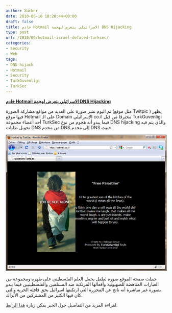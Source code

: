 ```yaml
---
author: Xacker
date: 2010-06-10 18:20:44+00:00
draft: false
title: خادم Hotmail الاسرائيلي يتعرض لهجمة DNS Hijacking
type: post
url: /2010/06/hotmail-israel-defaced-turksec/
categories:
- Security
- Web
tags:
- DNS hijack
- Hotmail
- Security
- TurkGuvenligi
- TurkSec
---
```


**[خادم Hotmail الاسرائيلي يتعرض لهجمة DNS Hijacking](https://www.it-scoop.com/2010/06/Hotmail-Israel-defaced-Turksec)**




تم اليوم نشر صورة على العديد من مواقع مشاركة الصورة (مثل موقع Twitpic ) يظهر فيها موقع Hotmail على الـ Domain الإسرائيلي co.il مخترقا من قبل TurkGuvenligi أحد أعضاء مجموعة TurkSec فيما يبدو أنه هجوم من نوع DNS hijacking والذي يتم فيه تحويل طلبات DNS من مخدم DNS إلى مخدم DNS خبيث.




[![](hotmail.co_.il-Hacked.png)
](hotmail.co_.il-Hacked.png)


حملت صفحة الموقع صورة لطفل يحمل العلم الفلسطيني على ظهره ومجموعة من العبارات المناهضة للصهيونية وأفعالها المرتكبة ضد المسلمين والفلسطينيين فيما يبدو بصورة غير مباشرة أنه ناتج عن المجزرة التي ارتكبتها اسرائيل بحق قافلة الحرية والتي كان فيها الكثير من المشتركين من الأتراك.

لقراءة المزيد من التفاصيل حول الخبر يمكن زيارة [هذا الرابط](http://www.neowin.net/news/hotmail-in-israel-hacked-by-turksec).
